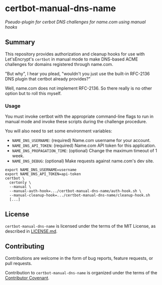 # certbot-manual-dns-name

*Pseudo-plugin for cerbot DNS challenges for name.com using manual hooks*

## Summary

This repository provides authorization and cleanup hooks for use with
Let'sEncrypt's `certbot` in manual mode to make DNS-based ACME challenges for
domains registered through name.com.

"But why", I hear you plead, "wouldn't you just use the built-in RFC-2136 DNS
plugin that certbot already provides?"

Well, name.com does not implement RFC-2136. So there really is no other option
but to roll this myself.

### Usage

You must invoke certbot with the appropriate command-line flags to run in manual
mode and invoke these scripts during the challenge procedure.

You will also need to set some environment variables:
* `NAME_DNS_USERNAME`: (required) Name.com username for your account.
* `NAME_DNS_API_TOKEN`: (required) Name.com API token for this application.
* `NAME_DNS_PROPAGATION_TIME`: (optional) Change the maximum timeout of 1 week.
* `NAME_DNS_DEBUG`: (optional) Make requests against name.com's dev site.

```
export NAME_DNS_USERNAME=username
export NAME_DNS_API_TOKEN=api-token
certbot \
  certonly \
  --manual \
  --manual-auth-hook=.../certbot-manual-dns-name/auth-hook.sh \
  --manual-cleanup-hook=.../certbot-manual-dns-name/cleanup-hook.sh
  [...]
```

## License

`certbot-manual-dns-name` is licensed under the terms of the MIT License, as
described in [LICENSE.md](LICENSE.md).

## Contributing

Contributions are welcome in the form of bug reports, feature requests, or pull
requests.

Contribution to `certbot-manual-dns-name` is organized under the terms of the
[Contributor Covenant](CONTRIBUTOR_COVENANT.md).
